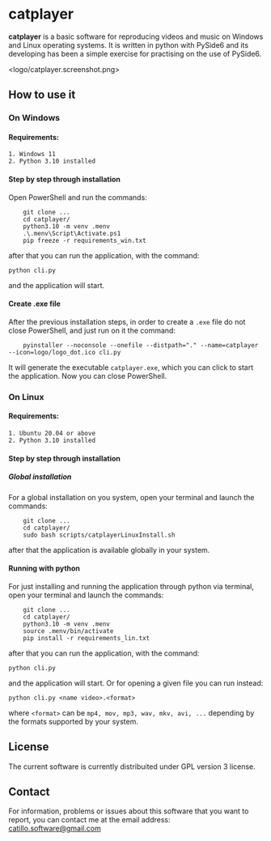 # catplayer

**catplayer** is a basic software for reproducing videos and music on Windows and Linux operating systems.
It is written in python with PySide6 and its developing has been a simple exercise for practising on the use of PySide6.

<logo/catplayer.screenshot.png>

## How to use it
### On Windows

#### Requirements:

    1. Windows 11
    2. Python 3.10 installed

#### Step by step through installation

Open PowerShell and run the commands:

        git clone ...
        cd catplayer/
        python3.10 -m venv .menv
        .\.menv\Script\Activate.ps1
        pip freeze -r requirements_win.txt


after that you can run the application, with the command:

    python cli.py
and the application will start.

#### Create .exe file

After the previous installation steps, in order to create a `.exe` file do not close
PowerShell, and just run on it the command:

        pyinstaller --noconsole --onefile --distpath="." --name=catplayer --icon=logo/logo_dot.ico cli.py
It will generate the executable `catplayer.exe`, which you can click to start the application.
Now you can close PowerShell.

### On Linux


#### Requirements:

    1. Ubuntu 20.04 or above
    2. Python 3.10 installed

#### Step by step through installation

##### Global installation

For a global installation on you system,
open your terminal and launch the commands:

        git clone ...
        cd catplayer/
        sudo bash scripts/catplayerLinuxInstall.sh
after that the application is available globally in your system.

#### Running with python

For just installing and running the application through python via terminal,
open your terminal and launch the commands:

        git clone ...
        cd catplayer/
        python3.10 -m venv .menv
        source .menv/bin/activate
        pip install -r requirements_lin.txt
after that you can run the application, with the command:

    python cli.py
and the application will start. Or for opening a given file you can run instead:

    python cli.py <name video>.<format>
where `<format>` can be `mp4, mov, mp3, wav, mkv, avi, ...` depending by the formats supported by your system.

## License
The current software is currently distribuited under GPL version 3 license.

## Contact
For information, problems or issues about this software that you want to report, you can contact me at the email address: <catillo.software@gmail.com>

